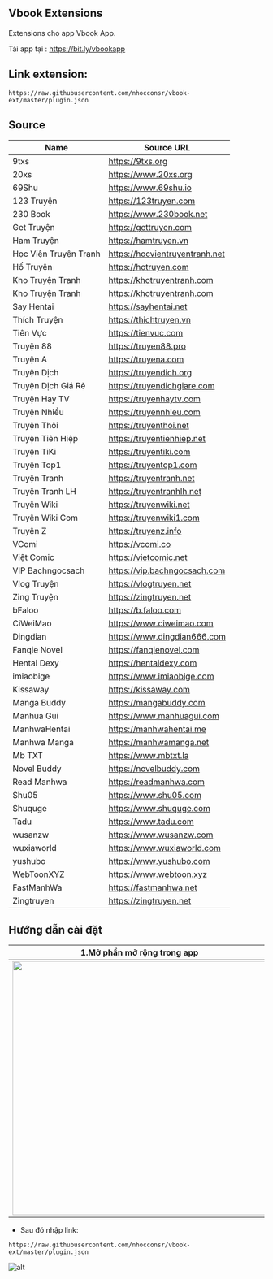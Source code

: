 ## Vbook Extensions
Extensions cho app Vbook App.

Tải app tại : https://bit.ly/vbookapp

## Link extension: 
```
https://raw.githubusercontent.com/nhocconsr/vbook-ext/master/plugin.json
```
## Source 

| Name                      | Source URL                                 |
| ------------------------- | ------------------------------------------ |
| 9txs                      | https://9txs.org                           |
| 20xs                      | https://www.20xs.org                       |
| 69Shu                     | https://www.69shu.io                       |
| 123 Truyện                | https://123truyen.com                      |
| 230 Book                  | https://www.230book.net                    |
| Get Truyện                | https://gettruyen.com                      |
| Ham Truyện                | https://hamtruyen.vn                       |
| Học Viện Truyện Tranh     | https://hocvientruyentranh.net             |
| Hố Truyện                 | https://hotruyen.com                       |
| Kho Truyện Tranh          | https://khotruyentranh.com                 |
| Kho Truyện Tranh          | https://khotruyentranh.com                 |
| Say Hentai                | https://sayhentai.net                      |
| Thích Truyện              | https://thichtruyen.vn                     |
| Tiên Vực                  | https://tienvuc.com                        |
| Truyện 88                 | https://truyen88.pro                       |
| Truyện A                  | https://truyena.com                        |
| Truyện Dịch               | https://truyendich.org                     |
| Truyện Dịch Giá Rẻ        | https://truyendichgiare.com                |
| Truyện Hay TV             | https://truyenhaytv.com                    |
| Truyện Nhiều              | https://truyennhieu.com                    |
| Truyện Thôi               | https://truyenthoi.net                     |
| Truyện Tiên Hiệp          | https://truyentienhiep.net                 |
| Truyện TiKi               | https://truyentiki.com                     |
| Truyện Top1               | https://truyentop1.com                     |
| Truyện Tranh              | https://truyentranh.net                    |
| Truyện Tranh LH           | https://truyentranhlh.net                  |
| Truyện Wiki               | https://truyenwiki.net                     |
| Truyện Wiki Com           | https://truyenwiki1.com                    |
| Truyện Z                  | https://truyenz.info                       |
| VComi                     | https://vcomi.co                           |
| Việt Comic                | https://vietcomic.net                      |
| VIP Bachngocsach          | https://vip.bachngocsach.com               |
| Vlog Truyện               | https://vlogtruyen.net                     |
| Zing Truyện               | https://zingtruyen.net                     |
| bFaloo                    | https://b.faloo.com                        |
| CiWeiMao                  | https://www.ciweimao.com                   |
| Dingdian                  | https://www.dingdian666.com                |
| Fanqie Novel              | https://fanqienovel.com                    |
| Hentai Dexy               | https://hentaidexy.com                     |
| imiaobige                 | https://www.imiaobige.com                  |
| Kissaway                  | https://kissaway.com                       |
| Manga Buddy               | https://mangabuddy.com                     |
| Manhua Gui                | https://www.manhuagui.com                  |
| ManhwaHentai              | https://manhwahentai.me                    |
| Manhwa Manga              | https://manhwamanga.net                    |
| Mb TXT                    | https://www.mbtxt.la                       |
| Novel Buddy               | https://novelbuddy.com                     |
| Read Manhwa               | https://readmanhwa.com                     |
| Shu05                     | https://www.shu05.com                      |
| Shuquge                   | https://www.shuquge.com                    |
| Tadu                      | https://www.tadu.com                       |
| wusanzw                   | https://www.wusanzw.com                    |
| wuxiaworld                | https://www.wuxiaworld.com                 |
| yushubo                   | https://www.yushubo.com                    |
| WebToonXYZ                | https://www.webtoon.xyz                    |
| FastManhWa                | https://fastmanhwa.net                     |
| Zingtruyen                | https://zingtruyen.net                     |


## Hướng dẫn cài đặt

| 1.Mở phần mở rộng trong app                   | 2.Lựa chọn quản lý Extension URL        |
| --------------------------------------------- | --------------------------------------- |
| <img src="huongdan/extension.jpg" width="500">| <img src="huongdan/add.jpg" width="500">|

* Sau đó nhập link:
```
https://raw.githubusercontent.com/nhocconsr/vbook-ext/master/plugin.json
```
![alt](huongdan/adds.jpg)

